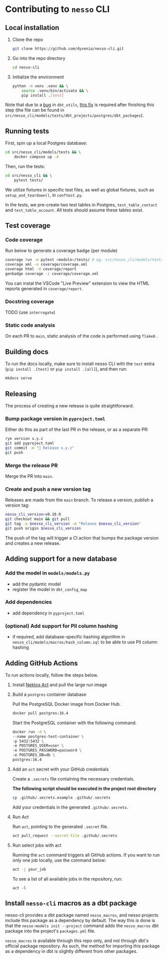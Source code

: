 # Contributing to `nesso` CLI

## Local installation

1. Clone the repo

    ```bash
    git clone https://github.com/dyvenia/nesso-cli.git
    ```

2. Go into the repo directory

    ```bash
    cd nesso-cli
    ```

3. Initialize the environment

    ```bash
    python -m venv .venv && \
        source .venv/bin/activate && \
        pip install .[test]
    ```

Note that due to a [bug](https://github.com/dbt-labs/dbt-utils/issues/627) in `dbt_utils`, [this fix](https://github.com/dbt-labs/dbt-utils/issues/627#issuecomment-1576624016) is required after finishing this step (the file can be found in `src/nesso_cli/models/tests/dbt_projects/postgres/dbt_packages`).

## Running tests

First, spin up a local Postgres database:

```bash
cd src/nesso_cli/models/tests && \
    docker compose up -d
```

Then, run the tests:

```bash
cd src/nesso_cli && \
    pytest tests/
```

We utilize fixtures in specific test files, as well as global fixtures, such as `setup_and_teardown()`, in `conftest.py`.

In the tests, we pre-create two test tables in Postgres, `test_table_contact` and `test_table_account`. All tests should assume these tables exist.

## Test coverage

### Code coverage

Run below to generate a coverage badge (per module)

```bash
coverage run -m pytest <module>/tests/ # eg. src/nesso_cli/models/tests/
coverage xml -o coverage/coverage.xml
coverage html -d coverage/report
genbadge coverage -i coverage/coverage.xml
```

You can instal the VSCode "Live Preview" extension to view the HTML reports generated in `coverage/report`.

### Docstring coverage

TODO (use `interrogate`)

### Static code analysis

On each PR to `main`, static analysis of the code is performed using `flake8` .

## Building docs

To run the docs locally, make sure to install nesso CLI with the `test` extra (`pip install .[test]` or `pip install .[all]`), and then run:

```bash
mkdocs serve
```

## Releasing

The process of creating a new release is quite straightforward.

### Bump package version in `pyproject.toml`

Either do this as part of the last PR in the release, or as a separate PR:

```bash
rye version x.y.z
git add pyproject.toml
git commit -m "🔖 Release x.y.z"
git push
```

### Merge the release PR

Merge the PR into `main`.

### Create and push a new version tag

Releases are made from the `main` branch. To release a version, publish a version tag:

```bash
nesso_cli_version=v0.10.0
git checkout main && git pull
git tag -a $nesso_cli_version -m "Release $nesso_cli_version"
git push origin $nesso_cli_version
```

The push of the tag will trigger a CI action that bumps the package version and creates a new release.

## Adding support for a new database

### Add the model in `models/models.py`

- add the pydantic model
- register the model in `dbt_config_map`

### Add dependencies

- add dependency in `pyproject.toml`

### (optional) Add support for PII column hashing

- if required, add database-specific hashing algorithm in `nesso_cli/models/macros/hash_column.sql` to be able to use PII column hashing

## Adding GitHub Actions

To run actions locally, follow the steps below.

1. Install [Nektos Act](https://github.com/nektos/act) and pull the large run image

2. Build a `postgres` container database

    Pull the PostgreSQL Docker image from Docker Hub.

    ```bash
    docker pull postgres:16.4
    ```

    Start the PostgreSQL container with the following command.

    ```bash
    docker run -d \
    --name postgres-test-container \
    -p 5432:5432 \
    -e POSTGRES_USER=user \
    -e POSTGRES_PASSWORD=password \
    -e POSTGRES_DB=db \
    postgres:16.4
    ```

3. Add an `act` secret with your GitHub credentials

    Create a `.secrets` file containing the necessary credentials.

    **The following script should be executed in the project root directory**

    ``` bash
    cp .github/.secrets.example .github/.secrets
    ```

    Add your credentials in the generated `.github/.secrets`.

4. Run Act

    Run `act`, pointing to the generated `.secret` file.

    ```bash
    act pull_request --secret-file .github/.secrets
    ```

5. Run select jobs with act

    Running the `act` command triggers all GitHub actions. If you want to run only one job locally, use the command below:

    ```bash
    act -j your_job
    ```

    To see a list of all available jobs in the repository, run:

    ```
    act -l
    ```

## Install `nesso-cli` macros as a dbt package

nesso-cli provides a dbt package named `nesso_macros`, and nesso projects include this package as a dependency by default. The way this is done is that the `nesso-models init --project` command adds the `nesso_macros` dbt package into the project's `packages.yml` file.

`nesso_macros` is available through this repo only, and not through dbt's official package repository. As such, the method for importing this package as a dependency in dbt is slightly different from other packages.
